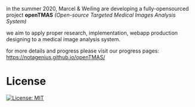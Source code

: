 in the summer 2020, Marcel & Weiling are developing a fully-opensourced project **openTMAS** _(Open-source Targeted Medical Images Analysis System)_

we aim to apply proper research, implementation, webapp production designing to a medical image analysis system.

for more details and progress please visit our progress pages:
https://notagenius.github.io/openTMAS/

# License
[![License: MIT](https://img.shields.io/badge/License-MIT-yellow.svg)](https://opensource.org/licenses/MIT)
